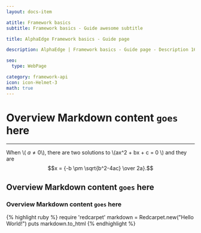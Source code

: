 ```yaml
---
layout: docs-item

atitle: Framework basics 
subtitle: Framework basics - Guide awesome subtitle

title: AlphaEdge Framework basics - Guide page

description: AlphaEdge | Framework basics - Guide page - Description 160-260 chars

seo:
  type: WebPage

category: framework-api
icon: icon-Helmet-3
math: true
---
```


# Overview Markdown content `goes` here

---

When \\( $a \ne 0$\\), there are two solutions to \\(ax^2 + bx + c = 0 \\) and they are $$x = {-b \pm \sqrt{b^2-4ac} \over 2a}.$$

## Overview Markdown content `goes` here
### Overview Markdown content `goes` here

{% highlight ruby %}
require 'redcarpet'
markdown = Redcarpet.new("Hello World!")
puts markdown.to_html
{% endhighlight %}